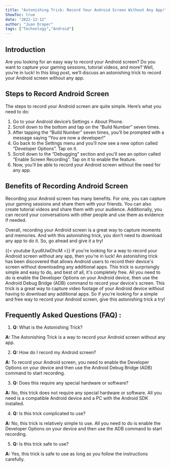 ```yaml
---
title: "Astonishing Trick: Record Your Android Screen Without Any App!"
ShowToc: true 
date: "2022-12-12"
author: "Juan Draper" 
tags: ["Technology","Android"]
---
```

## Introduction 
Are you looking for an easy way to record your Android screen? Do you want to capture your gaming sessions, tutorial videos, and more? Well, you’re in luck! In this blog post, we’ll discuss an astonishing trick to record your Android screen without any app. 

## Steps to Record Android Screen 
The steps to record your Android screen are quite simple. Here’s what you need to do: 

1. Go to your Android device’s Settings > About Phone. 
2. Scroll down to the bottom and tap on the “Build Number” seven times. 
3. After tapping the “Build Number” seven times, you’ll be prompted with a message saying “You are now a developer!”
4. Go back to the Settings menu and you’ll now see a new option called “Developer Options”. Tap on it. 
5. Scroll down to the “Debugging” section and you’ll see an option called “Enable Screen Recording”. Tap on it to enable the feature. 
6. Now, you’ll be able to record your Android screen without the need for any app. 

## Benefits of Recording Android Screen 
Recording your Android screen has many benefits. For one, you can capture your gaming sessions and share them with your friends. You can also create tutorial videos and share them with your audience. Additionally, you can record your conversations with other people and use them as evidence if needed. 

Overall, recording your Android screen is a great way to capture moments and memories. And with this astonishing trick, you don’t need to download any app to do it. So, go ahead and give it a try!

{{< youtube ILyu6UwDhcM >}} 
If you're looking for a way to record your Android screen without any app, then you're in luck! An astonishing trick has been discovered that allows Android users to record their device's screen without downloading any additional apps. This trick is surprisingly simple and easy to do, and best of all, it's completely free. All you need to do is enable the Developer Options on your Android device, then use the Android Debug Bridge (ADB) command to record your device's screen. This trick is a great way to capture video footage of your Android device without having to download any additional apps. So if you're looking for a simple and free way to record your Android screen, give this astonishing trick a try!

## Frequently Asked Questions (FAQ) :
1. **Q:** What is the Astonishing Trick?

**A:** The Astonishing Trick is a way to record your Android screen without any app.

2. **Q:** How do I record my Android screen?

**A:** To record your Android screen, you need to enable the Developer Options on your device and then use the Android Debug Bridge (ADB) command to start recording.

3. **Q:** Does this require any special hardware or software?

**A:** No, this trick does not require any special hardware or software. All you need is a compatible Android device and a PC with the Android SDK installed.

4. **Q:** Is this trick complicated to use?

**A:** No, this trick is relatively simple to use. All you need to do is enable the Developer Options on your device and then use the ADB command to start recording.

5. **Q:** Is this trick safe to use?

**A:** Yes, this trick is safe to use as long as you follow the instructions carefully.


